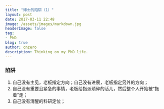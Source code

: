 ```yaml
---
title: "博士的陷阱（1）"
layout: post
date: 2017-03-11 22:48
image: /assets/images/markdown.jpg
headerImage: false
tag:
- PhD
blog: true
author: cnzero
description: Thinking on my PhD life.
---
```

### 陷阱
1. 自己没有主见，老板指定方向；自己没有进展，老板指定另外的方向；
2. 自己没有重要且紧急的事情，老板给指派琐碎的活儿，然后整个人开始被“拖着”走；
3. 自己没有清醒的科研定位；
